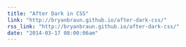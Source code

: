 ```yaml
---
title: "After Dark in CSS"
link: "http://bryanbraun.github.io/after-dark-css/"
rss_link: "http://bryanbraun.github.io/after-dark-css/"
date: "2014-03-17 08:00:06am"
---
```

